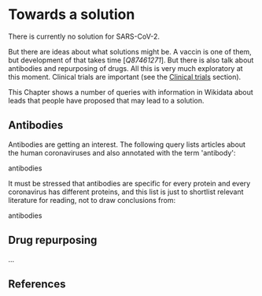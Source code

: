 # Towards a solution

There is currently no solution for SARS-CoV-2.

But there are ideas about what solutions might be. A vaccin is one of them, but
development of that takes time [<cite>Q87461271</cite>]. But there is also talk about
antibodies and repurposing of drugs. All this is very much exploratory at this
moment. Clinical trials are important (see the [Clinical trials](https://egonw.github.io/SARS-CoV-2-Queries/covid.html#clinical-trials) section).

This Chapter shows a number of queries with information in Wikidata about
leads that people have proposed that may lead to a solution.

## Antibodies

Antibodies are getting an interest. The following query lists articles about
the human coronaviruses and also annotated with the term '<topic>antibody</topic>':

<sparql>antibodies</sparql>

It must be stressed that antibodies are specific for every protein and every
coronavirus has different proteins, and this list is just to shortlist relevant
literature for reading, not to draw conclusions from:

<out>antibodies</out>

## Drug repurposing

...


## References

<references/>

